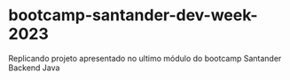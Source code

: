 # bootcamp-santander-dev-week-2023
Replicando projeto apresentado no ultimo módulo do bootcamp Santander Backend Java
